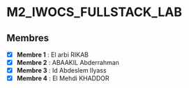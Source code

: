 # M2_IWOCS_FULLSTACK_LAB

## Membres  
- [x] **Membre 1** : El arbi RIKAB
- [x] **Membre 2** : ABAAKIL Abderrahman
- [x] **Membre 3** : Id Abdeslem Ilyass
- [x] **Membre 4** : El Mehdi KHADDOR
